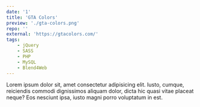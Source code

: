 ```yaml
---
date: '1'
title: 'GTA Colors'
preview: './gta-colors.png'
repo: ''
external: 'https://gtacolors.com/'
tags:
    - jQuery
    - SASS
    - PHP
    - MySQL
    - Blend4Web
---
```


Lorem ipsum dolor sit, amet consectetur adipisicing elit. Iusto, cumque, reiciendis commodi dignissimos aliquam dolor, dicta hic quasi vitae placeat neque? Eos nesciunt ipsa, iusto magni porro voluptatum in est.
